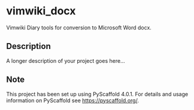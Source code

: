 # vimwiki_docx

Vimwiki Diary tools for conversion to Microsoft Word docx.


## Description

A longer description of your project goes here...


<!-- pyscaffold-notes -->

## Note

This project has been set up using PyScaffold 4.0.1. For details and usage
information on PyScaffold see https://pyscaffold.org/.
